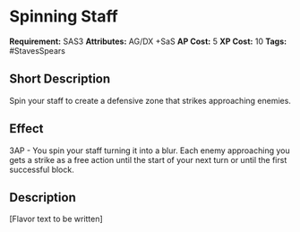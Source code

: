 # Spinning Staff

 **Requirement:** SAS3
 **Attributes:** AG/DX +SaS
 **AP Cost:** 5
 **XP Cost:** 10
 **Tags:** #StavesSpears

## Short Description
Spin your staff to create a defensive zone that strikes approaching enemies.

## Effect
3AP - You spin your staff turning it into a blur. Each enemy approaching you gets a strike as a free action until the start of your next turn or until the first successful block.

## Description
[Flavor text to be written]
